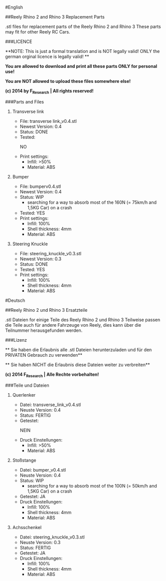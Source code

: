 #English

##Reely Rhino 2 and Rhino 3 Replacement Parts


.stl files for replacement parts of the Reely Rhino 2 and Rhino 3
These parts may fit for other Reely RC Cars.


###LICENCE

**NOTE: This is just a formal translation and is NOT legally valid! ONLY the german orginal licence is legally valid! **

**You are allowed to download and print all these parts ONLY for personal use!**

**You are NOT allowed to upload these files somewhere else!**

**(c) 2014 by F<sub>Research</sub> | All rights reserved!**




###Parts and Files

1. Transverse link
   - File: transverse link_v0.4.stl
   - Newest Version: 0.4
   - Status: DONE
   - Tested: <p color="red">NO</p>
   - Print settings:
       - Infill: >50%
       - Material: ABS

  

2. Bumper
   - File: bumperv0.4.stl
   - Newest Version: 0.4
   - Status: WIP 
     - searching for a way to absorb most of the 160N (= 75km/h and 1,5KG Car) on a crash
   - Tested: YES
   - Print settings:
       - Infill: 100%
       - Shell thickness: 4mm
       - Material: ABS


3. Steering Knuckle
   - File: steering_knuckle_v0.3.stl
   - Newest Version: 0.3
   - Status: DONE
   - Tested: YES
   - Print settings:
       - Infill: 100%
       - Shell thickness: 4mm
       - Material: ABS
   



#Deutsch

##Reely Rhino 2 und Rhino 3 Ersatzteile

.stl Dateien for einige Teile des Reely Rhino 2 und Rhino 3
Teilweise passen die Teile auch für andere Fahrzeuge von Reely, dies kann über die Teilnummer herausgefunden werden.


###Lizenz

** Sie haben die Erlaubnis alle .stl Dateien herunterzuladen und für den PRIVATEN Gebrauch zu verwenden**

** Sie haben NICHT die Erlaubnis diese Dateien weiter zu verbreiten**

**(c) 2014 F<sub>Research</sub> | Alle Rechte vorbehalten!**


###Teile und Dateien

1. Querlenker
   - Datei: transverse_link_v0.4.stl
   - Neuste Version: 0.4
   - Status: FERTIG
   - Getestet: <p color="red">NEIN</p>
   - Druck Einstellungen:
       - Infill: >50%
       - Material: ABS

  

2. Stoßstange
   - Datei: bumper_v0.4.stl
   - Neuste Version: 0.4
   - Status: WIP 
     - searching for a way to absorb most of the 100N (= 50km/h and 1,5KG Car) on a crash
   - Getestet: JA
   - Druck Einstellungen:
       - Infill: 100%
       - Shell thickness: 4mm
       - Material: ABS


3. Achsschenkel
   - Datei: steering_knuckle_v0.3.stl
   - Neuste Version: 0.3
   - Status: FERTIG
   - Getestet: JA
   - Druck Einstellungen:
       - Infill: 100%
       - Shell thickness: 4mm
       - Material: ABS
   
